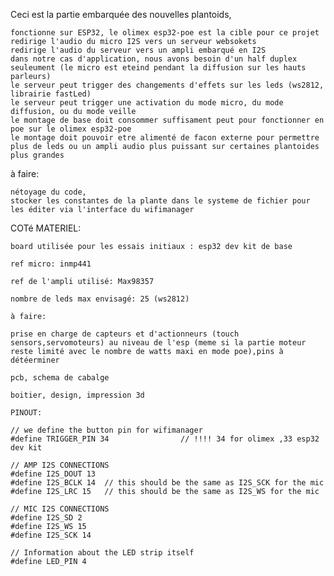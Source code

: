 Ceci est la partie embarquée des nouvelles plantoids,

    fonctionne sur ESP32, le olimex esp32-poe est la cible pour ce projet
    redirige l'audio du micro I2S vers un serveur websokets
    redirige l'audio du serveur vers un ampli embarqué en I2S
    dans notre cas d'application, nous avons besoin d'un half duplex seuleument (le micro est eteind pendant la diffusion sur les hauts parleurs)
    le serveur peut trigger des changements d'effets sur les leds (ws2812, librairie fastLed)
    le serveur peut trigger une activation du mode micro, du mode diffusion, ou du mode veille
    le montage de base doit consommer suffisament peut pour fonctionner en poe sur le olimex esp32-poe
    le montage doit pouvoir etre alimenté de facon externe pour permettre plus de leds ou un ampli audio plus puissant sur certaines plantoides plus grandes

à faire:

    nétoyage du code, 
    stocker les constantes de la plante dans le systeme de fichier pour les éditer via l'interface du wifimanager

COTé MATERIEL:

    board utilisée pour les essais initiaux : esp32 dev kit de base

    ref micro: inmp441

    ref de l'ampli utilisé: Max98357

    nombre de leds max envisagé: 25 (ws2812)

    à faire:

    prise en charge de capteurs et d'actionneurs (touch sensors,servomoteurs) au niveau de l'esp (meme si la partie moteur reste limité avec le nombre de watts maxi en mode poe),pins à détéerminer

    pcb, schema de cabalge

    boitier, design, impression 3d

    PINOUT: 
    
    // we define the button pin for wifimanager
    #define TRIGGER_PIN 34                // !!!! 34 for olimex ,33 esp32 dev kit
    
    // AMP I2S CONNECTIONS
    #define I2S_DOUT 13
    #define I2S_BCLK 14  // this should be the same as I2S_SCK for the mic
    #define I2S_LRC 15   // this should be the same as I2S_WS for the mic

    // MIC I2S CONNECTIONS
    #define I2S_SD 2
    #define I2S_WS 15
    #define I2S_SCK 14

    // Information about the LED strip itself
    #define LED_PIN 4
